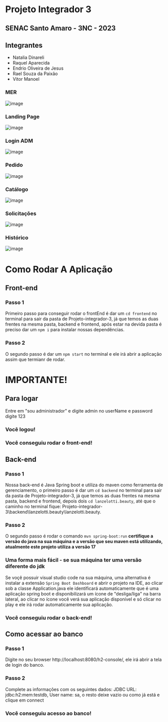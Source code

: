 # Projeto Integrador 3
## SENAC Santo Amaro - 3NC - 2023


## Integrantes
* Natalia Dinareli
* Raquel Aparecida
* Endrio Oliveira de Jesus
* Rael Souza da Paixão
* Vitor Manoel

### MER
![image](https://user-images.githubusercontent.com/67610613/227380205-9969125a-bfc5-407b-9587-820986fafec6.png)


### Landing Page
 ![image](https://user-images.githubusercontent.com/100283238/227319370-861ead65-db8f-4b2b-9f26-d3cf1e527af9.png)

### Login ADM
![image](https://user-images.githubusercontent.com/100283238/227320111-e0a32e7d-bef1-436c-a6e3-b94aef160108.png)

### Pedido
![image](https://user-images.githubusercontent.com/100283238/227320295-763b40df-b260-4384-964f-b64a50903ec1.png)


### Catálogo 
![image](https://user-images.githubusercontent.com/100283238/227320629-a46d36ca-ee93-4bf5-a8c5-ce5b400d651d.png)

### Solicitações
![image](https://user-images.githubusercontent.com/100283238/227320847-633a481f-ac07-47f1-bc16-304af4f123bb.png)

### Histórico
![image](https://user-images.githubusercontent.com/100283238/227320944-10692dc2-2a71-414c-8565-400d59baa95f.png)

# Como Rodar A Aplicação
## Front-end
### Passo 1

Primeiro passo para conseguir rodar o frontEnd é dar um `cd frontend` no terminal para sair da pasta de Projeto-integrador-3, já que temos as duas frentes na mesma pasta, backend e frontend, após estar na devida pasta é preciso dar um `npm i` para instalar nossas dependências.

### Passo 2

O segundo passo é dar um `npm start` no terminal e ele irá abrir a aplicação assim que termianr de rodar.

# IMPORTANTE!

## Para logar
Entre em "sou administrador" e digite admin no userName e password digite 123

### Você logou!

### Você conseguiu rodar o front-end!

## Back-end

### Passo 1

Nossa back-end é Java Spring boot e utiliza do maven como ferramenta de gerenciamento, o primeiro passo é dar um `cd backend` no terminal para sair da pasta de Projeto-integrador-3, já que temos as duas frentes na mesma pasta, backend e frontend, depois dois `cd lanzelotti.beauty`, até que o caminho no terminal fique: Projeto-integrador-3\backend\lanzelotti.beauty\lanzelotti.beauty.

### Passo 2

O segundo passo é rodar o comando `mvn spring-boot:run` **certifique a versão do java na sua máquina e a versão que seu maven está utilizando, atualmente este projeto utiliza a versão 17**

### Uma forma mais fácil - se sua máquina ter uma versão diferente do jdk

Se voçê possuir visual studio code na sua máquina, uma alternativa é instalar a extensão `Spring Boot Dashboard` e abrir o projeto na IDE, ao clicar sob a classe Application.java ele identificará automaticamente que é uma aplicação spring boot e disponibilizará um ícone de "desliga/liga" na barra lateral, ao clicar no ícone você verá sua aplicação disponível e só clicar no play e ele irá rodar automaticamente sua aplicação.
### Você conseguiu rodar o back-end!

## Como acessar ao banco

### Passo 1 

Digite no seu browser http://localhost:8080/h2-console/, ele irá abrir a tela de login do banco.

### Passo 2

Complete as informações com os seguintes dados: JDBC URL: jdbc:h2:mem:testdb, User name: sa, o resto deixe vazio ou como já está e clique em connect

### Você conseguiu acesso ao banco!
